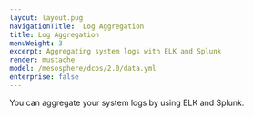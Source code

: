 ```yaml
---
layout: layout.pug
navigationTitle:  Log Aggregation
title: Log Aggregation
menuWeight: 3
excerpt: Aggregating system logs with ELK and Splunk
render: mustache
model: /mesosphere/dcos/2.0/data.yml
enterprise: false
---
```



You can aggregate your system logs by using ELK and Splunk.
